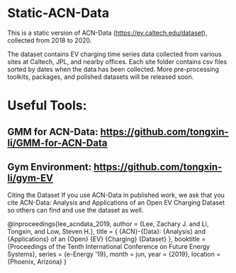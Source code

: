 # Static-ACN-Data
This is a static version of ACN-Data (https://ev.caltech.edu/dataset), collected from 2018 to 2020.

The dataset contains EV charging time series data collected from various sites at Caltech, JPL, and nearby offices. Each site folder contains csv files sorted by dates when the data has been collected. More pre-processing toolkits, packages, and polished datasets will be released soon.

# Useful Tools:

## GMM for ACN-Data: https://github.com/tongxin-li/GMM-for-ACN-Data

## Gym Environment: https://github.com/tongxin-li/gym-EV

Citing the Dataset
If you use ACN-Data in published work, we ask that you cite ACN-Data: Analysis and Applications of an Open EV Charging Dataset so others can find and use the dataset as well.

@inproceedings{lee_acndata_2019,
  author = {Lee, Zachary J. and Li, Tongxin, and Low, Steven H.},
  title = { {ACN}-{Data}: {Analysis} and {Applications} of an {Open} {EV} {Charging} {Dataset} },
  booktitle = {Proceedings of the Tenth International Conference on Future Energy Systems},
  series = {e-Energy '19},
  month = jun,
  year = {2019},
  location = {Phoenix, Arizona}
}
